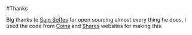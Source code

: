 #Thanks

Big thanks to [Sam Soffes](https://github.com/soffes) for open sourcing almost every thing he does, I used the code from [Coins](http://getcoinsapp.com) and [Shares](http://getsharesapp.com) websites for making this.
